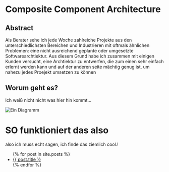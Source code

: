 # Composite Component Architecture

## Abstract
Als Berater sehe ich jede Woche zahlreiche Projekte aus den unterschiedlichsten Bereichen und Industrieren mit oftmals ähnlichen Problemen: eine nicht ausreichend geplante oder umgesetzte Softwarearchtiektur. Aus diesem Grund habe ich zusammen mit einigen Kunden versucht, eine Archtiektur zu entwerfen, die zum einen sehr einfach erlernt werden kann und auf der anderen seite mächtig genug ist, um nahezu jedes Proejekt umsetzen zu können

## Worum geht es?
Ich weiß nicht nicht was hier hin kommt...

![Ein Diagramm](https://www.draw.io/?lightbox=1&highlight=0000ff&nav=1&page-id=4uHdBP9cY6KvvwFZNwPC&title=Unbenanntes%20Diagramm.drawio#R%3Cmxfile%20modified%3D%222019-04-09T13%3A54%3A22.476Z%22%20host%3D%22www.draw.io%22%20agent%3D%22Mozilla%2F5.0%20(Windows%20NT%2010.0%3B%20Win64%3B%20x64)%20AppleWebKit%2F537.36%20(KHTML%2C%20like%20Gecko)%20Chrome%2F73.0.3683.103%20Safari%2F537.36%22%20etag%3D%22gpN4AU35kuZlU-9GlEHJ%22%3E%3Cdiagram%20id%3D%224rtDEnrbxRJFlXKDJcPj%22%20name%3D%22Architektur%22%3E7VrbcqM4EP0aV%2B0%2BOAUIMDz6Ntmtyly2PLO7M28yyKCNjFxCxHa%2BfgUIMAg7doLtZDJ5idQSLdGnT3dLuAfGy80tg6vwI%2FUR6Rmav%2BmBSc8wdGdgin%2BpZJtLXDDIBQHDvpxUCWb4EUmhJqUJ9lFcm8gpJRyv6kKPRhHyeE0GGaPr%2BrQFJfVVVzBAimDmQaJK%2F8E%2BD3OpYwwq%2BR8IB2Gxsm67%2BcgSFpPlm8Qh9Ol6RwSmPTBmlPK8tdyMEUmNV9jl0%2BA2%2BHY%2FWLgYBT%2Bs6eNK%2Bz7s58o%2BnPJI%2BQoMRbxj1Xau%2BwGSRBqsNzZ6w9EMsQfsobQzGvUMm4iFR3MmWkHaKiWF4AtiMY1QVAyIfcyryZn5%2BLbAJORLIlq6GGM0iXzky15pYk10AgLjWLY9usSebB9pDWm1B8Q42uz4grTOLaJLxNlWTJGjwJaPSE%2FXgZP315Xf6I50hnDHZ1wpg9JVg1J1BYdoSEROQWegotO0pTDZKm0KC61SAFKD%2F4c43xbe7hSC0s3NE4xon2pFXbGZ0WKyQsYQgRw%2F1LnaZke53heKxX7LxfoFjSVkg7oCuljEiCswlJt%2BPjKGAsyQcKTyZAI5imLOknuesDYa7UNzS7DgBRNz1iHmaLaCXipfiyAtZDsEmucEupuXAujdBxmtPidcaEHPZ9oCEzKmhLJsc2DheMjz0oc5o%2FdoZ2TuWKZ1Vm5qNZyBbVybmqaCHfJF4pFdynhIAxpBMq2kOxA0LV3Nv6N0JTHKWCszKkw4rQN%2FmqljmjAPHZgHZG6GLECH9EnDpy97ELijmf0yGCyFiF8ZDgLBnCY8wtN43YIMxfgRzrMJKQirNLhkO7RGPWsiJJDgIErpKGyckTH1WCyKi6EcWGLfz6AlcI7IqKTeLmuyvxMAM%2FeQo6yR5JZrZUgbabQbQ3NAJ4FWd2%2BsS8VWoED6CSW%2FYuv5YqtpvbbgqpY5Fw6uwsRs%2B2%2F6vPB72f0u1WWdyabW2z6rNn0yKJtHBmXwuoKyyuDxt8nbDchFsffigNzXbnQXgBrb%2Bt0E6LpSXb9cuHauzdWOOWcfyTnzVXHO%2Fako53RYAoHiDCu5YXTCt%2BbJ07gU3Yp7tXfHt1d28CjKrIpwfyVIKn6LlCv8qpMsBwzXfRnNClo1Sszz8WrfRegwWqPIT6Lg6KvQoagIYUDf8k1o%2FbZFt659ILj6Peiva9DwM7oLl8BH0fJxul3rths%2F9n%2B2S7CW81bre18tF7XuRr0D%2B1NYePMWUtEhr%2Bqk%2BjOLR7s9bvWtG6tV7%2FkTlamg%2FX6%2F2JlHJCr3kolKpeKFE9U%2B7rzzRKU9jYuXsIfSrUXJN0x%2FfJDilDp16sp77gc1bVC7IbxxHfDELWHWE%2FzD4rXSoJoJfRiH5fqnMaazu4odL7BavMDqxgv0Bm2B1jg953laPlU5g3rp1ShUjUFDUW4YRZGAFm53psm0t3fDQG%2Bs4xoNJ801duqy6gFz5oUMc75GOEZi5CMOmICBRntDTEQ5evorR5wXV7p5KLsrdUAs9OEo%2BJoVaqI%2B7uQjyGJhtH8E8e25bdlnTCVlmmi60m4q0Q9wovOqzugoz0%2BF7QWmQtUMQeaF7fm%2Bqea3vykhacEYJ16Ifj%2Fi89rLSgTFv84FtG1c8XDbCrT6teR8NcNBT3s3NYPoVj%2Fby6dXP34E0%2F8B%3C%2Fdiagram%3E%3Cdiagram%20id%3D%22fsIMlprdbiOQcKPXBiPW%22%20name%3D%22Personentabelle%22%3E7Z1rc%2BMmF4B%2FjWf6fsiO7nY%2B2k6ybXezzawz2Xa%2FdLCEJRpJ%2BEVoHefXFyTwTeDcJDmdZSaTWEcII84DHM4BMnCn2cNHApbJNY5gOnCs6GHgXgwcxx4NPfaHS9a15Nwd1oKYoEgk2gpm6BEKoSWkJYpgsZeQYpxStNwXhjjPYUj3ZIAQvNpPtsDp%2FrcuQQwbglkI0qb0G4poIqS2ZW1v%2FApRnIivHvnixhyE9zHBZS6%2BL8c5rO9kQGYjkhYJiPBqR%2BReDtwpwZjWn7KHKUx5tcoaq5%2B70tzdFJnAnD7ngTCajb4M3eTvcH23JDj9uFjdnfl1Lj9AWoqquIGkYC%2BRi0LTtayjYoWyFLDXcycLnNOZuGOx6zBBafQZrHHJS1JQVinyapJggh5ZepCyWzYTsNuECgScYC%2FFjD8p8iSwYGlu5OvZB6Jr8LCX8DMoqCwNTlOwLNC8Kh9%2FMAMkRvkEU4ozkUi%2BzRVK0ylOMWHySnksQ65OGMniSrXxp%2BIUFMXmazIUis9NXQj1%2FICEwocdkdDNR4gzSMmaJRF33UBwIpqQ7QYfhHZWWyQ3NCU7NHrBSDQF0QziTe5bHtgHgcQL8AgaeAwc9rLWb%2ByhsWi3DVDYC9NKzwTfw4O6XTSrG6QoztllChf8MV5jiLXMsRBTvOSZLUGI8vhzlebC20q%2BimrgIsyeXaSVshIURYxhrkwKKJhvUF1ilNOqmvwJ%2B2G1ObVYPfus4FN2bW%2Bv2Q9PTugU5%2BxdAKpUCxlnK8hZUyj9aBN7mgSheSd4ntplurdoPbeIE12V6ePd19knd31G8nR85jR7hVrtn2EMwjVTPitOpX9eJ0b97arfd%2FpTv7LEQ432r0EegZyatt%2Bh8oejEyt%2FpFH%2BJz4m7queFcG1t6OfoaA1CmzLOzEGtqfhYLYuKMwWMI0gEcPA1BmMrfrWlZDvoGEo6YwS1zoxJY6r6y0GU3cwmZLHap5YdxqsbpgeDAVtU%2BD3aC6qKdD1FXeY5CCDhoCOCRid2mLUThi%2BgDAxCPQwZbRObTc6OlfBRzgvCS0MBT1Q4PZoNio9Bzp7QEAQAVpmGwrYFTQMtO486tEoVDKg7wiKMElhyAogCQgTQAwBbRMwOrX%2F0HY0CIxzAisvggTA%2BJA6AMCV9X86AHTjwC2iOzNCGWoSUoNBuxi4PdqEagx0E0NhDrBKMSZhxxAEpzYJbZ098AdBMcpBaoaDjhE4P7VF6OoiSt9BkpZ5XKB8gUkGKKoXHggavv%2FGxAaHlnHw7B7Nwz%2B%2FPTw%2BOBMU0tDKJ6P40vG%2FnNkaGsb5I%2Ft6eMsVbIaFbiHwTu0ytFUuwyDlL12yh4O4fv1akiIp2cagWf4F5yRC3K8EUu5L2AlRiydZ2bYPN7OropqbrKYpLqMzIXv%2B87zHYl0YL1KZU0ggG9XyOjxW5mCe8FjI2MtjFB%2FNlQl33%2FyA%2BCIBS1gRTTnRq4TZzDPGJ5etCOAAJzTbrLGql1fZnoL2jHGbKlqFoP2WN4aLs%2BCgJQ0cd7FYOGHYaHbsThTMAz9Q8vridVDB4Toou2nG2kMFqrbkt31Wm%2BPXTqzzUFFdLZM70EYE4GgRDk61fO4QgSAcwfmiHQTcfQK8pv1ij1QAyDhI%2BwDoVkVckgUoCm7CNF2bFGXQMaHw14xnmwb3ljVzSka6G8%2FONYjw3n%2Fk8fHgKCYGiHaBUKyi6xcIORpp%2BozN6hnFairTT3SGhWJ9Xc9Y6GY%2FEwjIHDKr7hAMg0C7CKgW1%2FXMgC4%2BMoEZJPcln%2FCa%2BW%2B3ECjWznUGgXqRvc5guIOkQDg3CHSNgGLhXL8INIeCa5gQSLhHQqyd4xhk1WLKIE5RmDSnmz%2BrX8Dxm7ujlH4Bz%2B1Ifaro1oF2YB6N%2BfbEbTuMQJFs9pbtaIZVDFn%2FyZvPB8sOpOCvSuA5vhRcyGl7fbXevbqBhM0luAHxgg1qBS5JCI80LNGuKCAxPNoAhTpgtLfVsqnPHX35CnVJGYEpoOgH3CutSofiG25wtRlJ4uJ7%2B7i4Mgghs6hfXDy1JaGRkWfvZ%2BQfZlTXTCOjCqnNa7%2BeMpWftAXK9gl7FV%2BvZ0quGN6F6lgP%2BU6YOtyi6Y%2F%2Bo0w1%2FZlyKUa9QqfHzb8KU%2BUkDs0WRqgDt6Xjnis28NqeynMppyStj1E6x6UJuuusy6MN5k3%2BSJXmO7Mtte5I90r8SP3vSAwErUKg8kH2CoGt80EaCvqjQOVy7JcC%2FXCvXnlpQpht2wJu4DYhUMYw%2Fc4o0JkC4wimBeUgNIwCE5N4ef%2FwvmOX6iLrjIXxPYhghoowgeRWSYhhoV0W%2Bgxbqt3SOpNhAkm5KAwFfVDQZ5RSTYEuSnmZEGE1GAg6hqDXOKWaAkdDwQ1OETXDQo8snD5c2dzSNWFTgapIhP9B1TJYyF4e1GsYrjBlNT1nefN4VgyLJUScmOaJYT9tDMu1fJWLUBXFCrryECpP73h7gOGMx7FGg%2F04lrVJ8pI4A3xAtI6MnY8ccV1n6HiBuN7mxy%2FWOxctRi2Eqp6MWsi28k7CFr6MlMr1tP5QUvfSwEVgHWRlNbLqOHShOGdiAgrEF1bWwfJ6BwD7XJ1ANIckJhAtqnt5yfules0%2BKyMjQHF84c%2FbGY2U8QpVZyRl7XdGKifF2zujNqKdsheyZXx%2B2wude930QseOV3i6EwreVyc03KfNd%2FxXd0LOflbesJFVx52Q25we6bYy%2FlLtYvxfs5sxPta3dmAHPlb%2F%2BaffdNV9KTe18QnTt3o0ytmUic5AlsH0KwyTfHel5xxjcwbCExMn9%2FmMvJezlF2dP20XiWuQl3yeNJ4Tg0UfWPR5xrK6yDrXyvfysQajWu45o7Dc2RBgYOgChj7PXFYXWXdczg2buhSf2MwmZoO3OTepaxB6PXZZXWbdiTnSvLzHeYS4cWlg6BqGPk9XVpdZZ01KGMaEGgy6xqDP45XVZdYdoPStPlgi4RuLDQddc9DnIctfIie8gffF2d8397%2FP%2Fvj%2FbJXPtMfm1PPJCzhHFJM7SFZQnElibMYO55V9HrisxEE3gahx%2BERgZHjokYfTH73cdJ1fA5Sy%2Bi6WkJDqkKQ5%2B%2FUPpI%2FV%2BVoyPsI%2B3yawACUpiwYYP200xBt6z42G%2BEec4W9TqWpdXgvRkA%2BW5Q32I7NvCszag91wiD84FgzRqurJwIf93E1jsiW8l8jH%2BaGf%2BvWRj4NNjd6ovcgHu9z%2BL8o6%2BfZ%2FfbqX%2FwI%3D%3C%2Fdiagram%3E%3Cdiagram%20id%3D%224uHdBP9cY6KvvwFZNwPC%22%20name%3D%22%C3%84nderungen%20mit%20Messages%22%3E7Vxbd5u4Fv41XuvMg7MAAYZHx447c07SpsvtnOapSwYZ02DkARHb%2BfUjgYQB4WvwJY370KCNEHjvb1%2B1oQV608WnCM4mD9hFQUtT3EUL9FuaphqmRv8wyjKjmILgRb7LJ60IQ%2F8VcaLCqYnvorg0kWAcEH9WJjo4DJFDSjQYRXhenjbGQfmuM%2BghiTB0YCBT%2F%2B%2B7ZJJRLa2zov%2BJfG8i7qyadnZmCsVk%2FkviCXTxvEACdy3QizAm2dF00UMBY57gy9fk8%2BI5%2BDX%2F8%2BXVHDrLJf46HLSzxQb7XJL%2FhAiF5OCl5%2F8dLH48PcLlF3A%2FnX535ob7i1%2BivMAg4fxq9bRW93aIohffQWxwe9vSzIDe93YU0SOPHeUUQXhEUYxDFIoT9DFGq8kp98hSiGRCpgE9Uum5CCehi1w%2Byjms0IEXwDjmxw6e%2Bg4%2FjkmEn1EPBzhKlwOKYttKdgZGhCNQM%2FM7b%2BUb5%2B8LighaFFDD%2BfgJ4Ski0ZJO4WdN1boxsouWAk%2FZcL6CmGpx5k4K8LI5DXJUe%2FnaK8nRAy68PQSpyoKssp1yd8YOKTNnTFZMNr8QIUuhF5Yg5Aqh1%2FF7MLCUlN9jPwgEPaQr1nJ8I%2Bx25rgqsVer4a6gRSiAxH8pW4A6lvP7PWKfPm5%2Bs7YwDly4nfICeDyOEZEklj%2F04ULUaoRYUbRuQJCsj31IUEgFlTyTJKrXweol%2F3kYDr%2FetxjLBvT%2FLxF0AvRHnaqvg9Ey8KnuUuHfzic%2BQcMZdBh9Tv0IpRWUfJQp%2Bf0oJ0Dn2UtV%2F0tC6CrocGtQxCDF5jj9V49aJUPtsYxCBTSGYZ7ZJBjb0fQZJU2hCYce7t9%2BBACNcUhK7ofTAzhCwW3%2BZFstYzOw0wWmLgZ3piTxIr9xRCbYwyEM7jGecUmlXod7bpgQXBY%2F5Vi0%2FMGup16XD5%2F4cumgvyiNlmK08El2mWbw4ZNYkh6vrmIDcRGTLn8SVdvX%2FSGXxp78d69%2B6N2KuicMYpxEDtrk9jmzaeTjoU0elxsD9oAbUbWf6%2BxGEVwWJsyYI43Xe1YTqCWwajyZGKyZb3SUTfPpQfYEjXrhjmQ3e9%2F7EqapepIyTCMU%2B69wlE5g%2BODMoLON25bRpxQY%2BF7ILB8Vfmr3mJr7NFfp8hNT33VTmKyxJUUDtWOoZa4xKHnGxZ%2B4VUxq6gxNW7lRbQBK8miDRgIuoxJN2x1BOH7MZUmS3a7Eb7RnbzIxTRsQbUcDIixNcxbkTU7G%2Fq2U1GpKSamrA0JSwmY2oqLVnEg7lX6KOtJVQbcoqHZR%2BqnKBYmvCeILv0cVVdfVLA5xpECz7beppVDDShB%2FRD2sKU6kpcJuOEehm4TezsXCLo3SoYc%2FRq1Q60jBTevMpUIgS%2FKCa4U58K7FwnJGJ4uRK1b7G4LTtSJNpkHXIbhoNu%2BZlXzEsU98zMznCBOCp7uZz6rpJbhSvGlCbQFQ1sKo4Kyto6IKmBVNBoasyR0ZaEA%2FkiJrZ8hd8ppKoaCi3HREfaW%2BplIo4HT2quA4SfSSQ%2BeiorJd6y7Ctl5KWCbKAdcNv31037DU7V5cU07qxeUyVVNevEZ91uvarvZ2XR3qg3tx3ZLE%2BADDJG3CyHbmHnxnAtn46s%2BbxZdeqWjoZ%2FbmTfVi3FEpUBHSpYYIRs5kxx28v3EQsGQ8TpzJThvBb8OElMNfgJk3VbsECd3QZEycNFfT5DJKU1b%2BGLmadm3sqM%2FVZN2%2BWvkDrPwB%2BALVzSXNPq%2BdB7IG75C1FROhplK4022LH5r%2F7Wfot2Ztwnhuz9q48BveLpcMklaJQXTxhGKJ7En5Vc3bJdA5BItNdXOUkLBq7dilFrDCcOdEGD4XFMFldG7oomAmal%2B6XQHkEToxdLmV6MSmcmW4FEUt41XVrS2ITUePKPIpH1iIu6kpSdmI3A1IrWD6gpB7YR0D4rml%2FOoBxTF7CyAZ7Zxi%2FQ%2BOn%2BFJSl%2BVzGd9knSsnEjrVNJk5ew50fvav8pxd82JyjmRLomxN4n8mPgwvKZBTUMKWGUtts6bBGkHefbztBFfVNio75rBnMv3wvnfrz96T%2B5TXzPwXe%2FBnNjjDS%2B2MOaWcGD%2Bk2Bxoh2nbO%2FSCao2W6xOCneb9vzlXjhba40jPnuf0YGq3mT%2FrqkLhRYvczbjQkC541D0HJ9g9%2BQMzYEFM6KaejknsDv2Plns24oqhyQStSnJ2WxU40bqoNQWKNUijFHE6tb5Yi%2F4qKmwJkdLh%2B0ODSIYPlNuKMMZevVhIF%2FyLfI9D0Wuz14CW7%2Fib572VF6rEqA4Y9pT9z7fBac9%2Br4s%2FyBpjxwLpSq5VpbXlOdAOOnlWEe8unS2lEdu2MmaqGQT25vA0KMi2P1dWn%2BafgajKMd6QR8KIS689D7deJZ9qSPdxxeDsb9gqLnlj9KfEMI%2B8dFN9zcHjhvqNz4NWcfpO783FD6U6kIC6R9Gj9lfGmZ7EfNJA5VlqINpVppr09HNLPQa8ibH8hm6VbYpaqeuSWy9SWt%2Bq1GulF0h93tBDpQhB2o6Vk4LOVsCTGPb1e9zp09s4G1Ph7hMLmS%2FBNTEm4f1o4XEJ8u%2FqA4tPkbuYKoVpVRqWgtPmjuAmrbvC84dcuhdc4dyuUt%2B6%2FnaRnZAMnEAvrTqF7%2BADLnTtpHJjePX2O73iu3s7W7kpLGdLkcE%2FZTjVVwNl6FTA0PqWAJErkB8b0AUX93JgVjTQntaIMqllPVAvMLuncIOgDLsOmdObQ35XYxr9LU5%2BjpOXc2wZSQcK%2FYy55%2FMx%2B7Cih8W8K%2BfFkHtz17dV3PXiZx9rzhtHUh5xc%2Bn0phBxw%2B9b1kVhDGYwJFItUyQjfNMC%2BgZoYCUAI2rDQ0NiNt0LDQaV8RN6S5E1tiRZY7ZzyBMMOCo23HVzw8pEgIMG8gQMHXtSBjY48Wso3uTolE4rksJsIfjNgzd9iii%2FzOSwTrDB3bnZx87zyj6yab8zOa90c%2Bsq9uczxJV39eoqTuAGpcE9ndJdLj6snhWP1h9nx3c%2FQs%3D%3C%2Fdiagram%3E%3Cdiagram%20id%3D%22kFJ7ndqja4zmOqzAb4t2%22%20name%3D%22Sequenz%20einer%20Serviceoperation%22%3E7Vtbd5s4EP41eYwPVwOPcVwn3WZ307o9283LHgVkrBMZsUJO7P76DiAwIMfGjnGuvBgNwwhpPr4ZjfCJeT5bXHAUT%2F9kAaYnhhYsTszhiWHormPBTypZ5hLPdHJByEkglVaCMfmFpVCT0jkJcFJTFIxRQeK60GdRhH1RkyHO2UNdbcJovdcYhVgRjH1EVek%2FJBDTXOoazkp%2BiUk4LXrW%2B15%2BZYYKZTmSZIoC9lARmZ9OzHPOmMjPZotzTNPJK%2Bbl%2B8%2F%2F%2FfHf4ffL67uf6Jfh3NAv5DQ3NtrllnIIHEfisKaN3PQ9onM5X2eR4ChkcshiWcwjjD5OT%2BczekUmmJIIWoMYczLDAnO4QqX4eiUbPEyJwOMY%2BemtD4AwkE3FjEJLh1NwukBwCy%2FblKI4IbdZrxpIOPbnPCH3%2BBtOcmylUjYXaU%2FnJWYyVTaPAhxIU6W30kshRUkiz302I748TwRnd2CGMp6N0jRNDQ64MiGUFvKIZWOdwMNKfLvQbOkU6bx7zAVeVCApnXSBGcwVX4KKvOpKuMn3zZLNhxV4dU3KphXgmoUQyRcmLC2vQAEnEhc7YMRRMPIjDpDACkQqjk2HS%2BAlPKMkjEB2y4Rgs2zGERdn6XsNUgY2C9mI0OJmHAWFxi1l%2Fl2hUpl8xXGjkSsdt5eX5HsAvYR4k56Z6%2BGgRjqqLyve6ku%2FcEyRACDXGW6Ns6S1a0bgkUtY2HVYuA1vJ2zOfSzvqbJAw4yub7aTz4BiJwNOOb5WWBpMflzM6c3Uc8M%2FjBsU%2FvfZM05tBUubUBSnj5E9mD04sYcNvmFcTFnIIkSrjPMyWaDg2dYsYNlr3VRjAZUEdK8rEjAVx8GkJywaY35PfJULPsLFkcJFGSBeTLzQvZ1e8kOFChbjqBEp%2BrlGh3HDbBk37JZxQzpV65m2o%2FjR7SSSGE0gtA4l5hZDj8SSlaFCkU0mCe4k3qi09T7iTTHuVxtvLMVxf2E4M%2FoUuh7ccjgL07MhJKLRLYru1EuH9vQjIQ2l9EVilPmDoltMmzhIXThCM0LTyb3E9B6nhKf6Nm1WUKFpEhVIMqMPPs%2Bf5FEArY9%2F2%2BNmV9HJ0l5cdNIVZL0PSrB29l2dEko%2FbeEEsyvPqWuHL2hyhz5Sz%2BdKPW37GV%2Fur8PLb%2BJqfjP4%2Bulm8e1scDW%2FHp%2Fu9m6%2FtiKF3TLZ7LdMNjsvUpT88NQqhWLocGWKTTNYwdGIQ46RqEnGOWMUc1X%2BnZMwxLxcHm9NTj5Y60is5egvjbXe6yKlv6vrGhlJyQpbMhKrs1zSUDz3OUpgOAeLOoeMMuAMvvyZurenGXoh%2BFcKSo3hQiIgby2rrQqm9lg25Oy%2FQa9tNaXI4bdGuCeGM8P1eq6umZblGo7t9s06%2FAyv51WPVrHuUCFKV1fIHIs5j%2FbCnlpHC1AyLRljzyIaXhCRAu5U61l9QwpywHlO0V7hLW0sK42O0Vag6GCbPk9Em9VMeow9syezWZhrGnokewIEoGVFTUaaLsCrruUusBgsPwevjzkt%2FTUxp%2FMSmFN3nf2QbVlez9ZWh7HZ7PPjXF1IvGSSNg2rRtKu1X92kj4SYDcjy9Dtnu4AQ5uOZwKs7f3guyWf2NzJ84NZ%2FRBkE4zfzjpl96p3s3TqHa90unaFqSmey3fv19QzpigKwQPtCxZkln2BN9jAYILFFelVukdyzRIiCKvxW7Z5MkD%2BXZjhoOLTSXaAStbZWRKvqhKoaEzIIkXOQD7PcCpE%2BonhWTpzxsgPIqtHfBZNCCCM9wBCIA2QQPCTypP0NxI45JA%2BGCMdFkQw0zhJwBos9NxeHIX7InSVdhj9Luuxjc0Wfc0unrEGds308GCwU5fHH7B7e7DrOw3YrWG7o8JOXRkfbFXR5S5AJRHTXLOSiOmwyCgUjpGIbSpSHuxLl8NvPvQbX0IpBdu2aZqjbTHU8UeSarQeZoTR5MbxMvLX7UjMYgo4%2BCDTt0Cm5ppd967IdC0Y3%2FaWattCcgdbpR4sOGuuNrx96sm7LjI3d9Ixs6kJ4QezvRdmMz2zAXhzzf7dUbntFW2hQE7o1WpznnfM2tymj2u3poRGS5J9cs1ZWw%2BvnRm0mf8d7OsTaK7%2BL5irr%2F51aX76DQ%3D%3D%3C%2Fdiagram%3E%3Cdiagram%20id%3D%22FLfZhEbBYsItypkr19DW%22%20name%3D%22%C3%84nderungsprozess%22%3E5Vhbd5s4EP41nNN9cA8Gx3EebVPXadbd0%2BLe8ibDAFoLRITwJb%2B%2BIxC%2B4bhOQk53Uz9g6ZOY0Yw%2Bjb6DYQ%2Fj1XtB0mjCfWCGZforw3YMy2r3Ljv4p5B1iVzZlyUQCurrSVvApfegQVOjOfUh25soOWeSpvugx5MEPLmHESH4cn9awNm%2B15SEUANcj7A6%2Bo36MirRnnW5xcdAw6jy3O5elSMxqSbrSLKI%2BHy5A9nvDHsoOJdlK14NgankVXlx%2F%2F3kjTI3mg2mbdFx2ejD6EerNDZ6zCubEAQk8smm%2FY%2FB3XfxIUpzy7lxgky07n39irkgLNf5MqwuQyeDgKMvDFqudSa7dzmvBlpZsc99nGC109V2EFuh%2Fi%2BszMQhggssTVewtefFkrBSeCRjhkAbmwLQG5kVE0zsp5wmsmDFxcC4cBAhueTliooXCKNhgm0GgTK1ACEpEqKvYclTRLOUeDQJp6rjtDo6MM3f3mZlv0y63hzlBFY7lNOb8B54DFKscYoetS910tcV43R%2FuaVnRbloh5kVRvSBCDeWt5uODb3vxznwT%2BY4UXwbdm4%2F347AmjI%2Ft09wIGqfxQALGVBs8AMkyJ9lZcp9nu2wJ6%2BZZ42sktFGzJx9bipDZjGw1DuthhIuYsKOenHXmYR4wQXJswzkfZ6EkDx4tDawiu1%2FGO1NwpetMdZcy7whwZwY6gx0SazOb%2FlEZMjfvtoEfEl9IiGTAp8hhVcb54B48zx9%2FXE6kDK%2BjvFGef2xuiAW1IPWFOKUYaxPCVSVe3YEVBfTPpg2khElVxowgytMHyFwkAt8DkPOuEAk4Qkon5SxA0hLFgQujEMBYylltIyoBBdx5WqJeh4xjsokYIVujajv422BiorniQ%2B%2B1lMbXas6ISNZptsej6mn24zMgKljGhYvHy52K52U9Cn61RTDss3ipxaj1iyV8LHNTW6al1jdA4Vl1xWW3T0msS4a0Fife%2BPJ3VjMvzoz9kMsr%2B3rzuiExvLp4mzOPczb55s4X6TVTHzlIoRI6RAzFRyf1xKwulG%2Bq0xqsg2x2RGsyMc%2Bys8XeE2ou5qNfkLYOsMCZr4ZGRYSwJwcyJDJX0%2BoIKfKR70U%2Fu4kuB5PITu5xOeYd%2FCGSLAQ5nOZixfzMhU0DOG0fQR57c55jtOPkKvEmUWIsfrAoraybFAQxbl58zCj%2FqNsiCBWepyq1TuNyZWaowlJU7zlVP4CY2gbg6E6YGM6A5Hsi4qmmUKSLFDqpqxjZaCEKZdFvFgLTm9R4zzSgiprXaOgAiUiNXteKAX9PBB5AFXs%2FQQla6jKex4zQKHxcp6nSmywjWf309%2BtPlNSleQBPgUQv8UTtn5M%2FhtTYb%2F4uhSjyFJOjoqxP0x4dcwjwqt3RHjZV48XXtjdfnstxna%2BYNvvfgI%3D%3C%2Fdiagram%3E%3C%2Fmxfile%3E)

# SO funktioniert das also
also ich muss echt sagen, ich finde das ziemlich cool.!

<ul>
  {% for post in site.posts %}
    <li>
      <a href="{{ post.url }}">{{ post.title }}</a>
    </li>
  {% endfor %}
</ul>